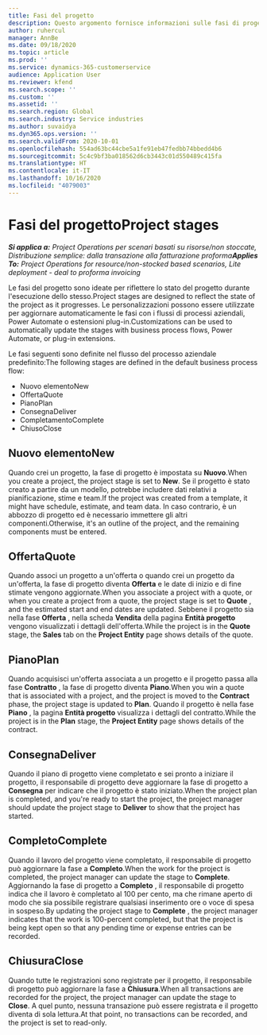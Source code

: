 ```yaml
---
title: Fasi del progetto
description: Questo argomento fornisce informazioni sulle fasi di progetto disponibili in Microsoft Dynamics Project Operations.
author: ruhercul
manager: AnnBe
ms.date: 09/18/2020
ms.topic: article
ms.prod: ''
ms.service: dynamics-365-customerservice
audience: Application User
ms.reviewer: kfend
ms.search.scope: ''
ms.custom: ''
ms.assetid: ''
ms.search.region: Global
ms.search.industry: Service industries
ms.author: suvaidya
ms.dyn365.ops.version: ''
ms.search.validFrom: 2020-10-01
ms.openlocfilehash: 554ad63bc44cbe5a1fe91eb47fedbb74bbedd4b6
ms.sourcegitcommit: 5c4c9bf3ba018562d6cb3443c01d550489c415fa
ms.translationtype: HT
ms.contentlocale: it-IT
ms.lasthandoff: 10/16/2020
ms.locfileid: "4079003"
---
```

# <a name="project-stages"></a><span data-ttu-id="198d0-103">Fasi del progetto</span><span class="sxs-lookup"><span data-stu-id="198d0-103">Project stages</span></span>

<span data-ttu-id="198d0-104">_**Si applica a:** Project Operations per scenari basati su risorse/non stoccate, Distribuzione semplice: dalla transazione alla fatturazione proforma_</span><span class="sxs-lookup"><span data-stu-id="198d0-104">_**Applies To:** Project Operations for resource/non-stocked based scenarios, Lite deployment - deal to proforma invoicing_</span></span>

<span data-ttu-id="198d0-105">Le fasi del progetto sono ideate per riflettere lo stato del progetto durante l'esecuzione dello stesso.</span><span class="sxs-lookup"><span data-stu-id="198d0-105">Project stages are designed to reflect the state of the project as it progresses.</span></span> <span data-ttu-id="198d0-106">Le personalizzazioni possono essere utilizzate per aggiornare automaticamente le fasi con i flussi di processi aziendali, Power Automate o estensioni plug-in.</span><span class="sxs-lookup"><span data-stu-id="198d0-106">Customizations can be used to automatically update the stages with business process flows, Power Automate, or plug-in extensions.</span></span>

<span data-ttu-id="198d0-107">Le fasi seguenti sono definite nel flusso del processo aziendale predefinito:</span><span class="sxs-lookup"><span data-stu-id="198d0-107">The following stages are defined in the default business process flow:</span></span>

- <span data-ttu-id="198d0-108">Nuovo elemento</span><span class="sxs-lookup"><span data-stu-id="198d0-108">New</span></span>
- <span data-ttu-id="198d0-109">Offerta</span><span class="sxs-lookup"><span data-stu-id="198d0-109">Quote</span></span>
- <span data-ttu-id="198d0-110">Piano</span><span class="sxs-lookup"><span data-stu-id="198d0-110">Plan</span></span>
- <span data-ttu-id="198d0-111">Consegna</span><span class="sxs-lookup"><span data-stu-id="198d0-111">Deliver</span></span>
- <span data-ttu-id="198d0-112">Completamento</span><span class="sxs-lookup"><span data-stu-id="198d0-112">Complete</span></span>
- <span data-ttu-id="198d0-113">Chiuso</span><span class="sxs-lookup"><span data-stu-id="198d0-113">Close</span></span> 

## <a name="new"></a><span data-ttu-id="198d0-114">Nuovo elemento</span><span class="sxs-lookup"><span data-stu-id="198d0-114">New</span></span>

<span data-ttu-id="198d0-115">Quando crei un progetto, la fase di progetto è impostata su **Nuovo**.</span><span class="sxs-lookup"><span data-stu-id="198d0-115">When you create a project, the project stage is set to **New**.</span></span> <span data-ttu-id="198d0-116">Se il progetto è stato creato a partire da un modello, potrebbe includere dati relativi a pianificazione, stime e team.</span><span class="sxs-lookup"><span data-stu-id="198d0-116">If the project was created from a template, it might have schedule, estimate, and team data.</span></span> <span data-ttu-id="198d0-117">In caso contrario, è un abbozzo di progetto ed è necessario immettere gli altri componenti.</span><span class="sxs-lookup"><span data-stu-id="198d0-117">Otherwise, it's an outline of the project, and the remaining components must be entered.</span></span>

## <a name="quote"></a><span data-ttu-id="198d0-118">Offerta</span><span class="sxs-lookup"><span data-stu-id="198d0-118">Quote</span></span>

<span data-ttu-id="198d0-119">Quando associ un progetto a un'offerta o quando crei un progetto da un'offerta, la fase di progetto diventa **Offerta** e le date di inizio e di fine stimate vengono aggiornate.</span><span class="sxs-lookup"><span data-stu-id="198d0-119">When you associate a project with a quote, or when you create a project from a quote, the project stage is set to **Quote** , and the estimated start and end dates are updated.</span></span> <span data-ttu-id="198d0-120">Sebbene il progetto sia nella fase **Offerta** , nella scheda **Vendita** della pagina **Entità progetto** vengono visualizzati i dettagli dell'offerta.</span><span class="sxs-lookup"><span data-stu-id="198d0-120">While the project is in the **Quote** stage, the **Sales** tab on the **Project Entity** page shows details of the quote.</span></span>

## <a name="plan"></a><span data-ttu-id="198d0-121">Piano</span><span class="sxs-lookup"><span data-stu-id="198d0-121">Plan</span></span>

<span data-ttu-id="198d0-122">Quando acquisisci un'offerta associata a un progetto e il progetto passa alla fase **Contratto** , la fase di progetto diventa **Piano**.</span><span class="sxs-lookup"><span data-stu-id="198d0-122">When you win a quote that is associated with a project, and the project is moved to the **Contract** phase, the project stage is updated to **Plan**.</span></span> <span data-ttu-id="198d0-123">Quando il progetto è nella fase **Piano** , la pagina **Entità progetto** visualizza i dettagli del contratto.</span><span class="sxs-lookup"><span data-stu-id="198d0-123">While the project is in the **Plan** stage, the **Project Entity** page shows details of the contract.</span></span>

## <a name="deliver"></a><span data-ttu-id="198d0-124">Consegna</span><span class="sxs-lookup"><span data-stu-id="198d0-124">Deliver</span></span>

<span data-ttu-id="198d0-125">Quando il piano di progetto viene completato e sei pronto a iniziare il progetto, il responsabile di progetto deve aggiornare la fase di progetto a **Consegna** per indicare che il progetto è stato iniziato.</span><span class="sxs-lookup"><span data-stu-id="198d0-125">When the project plan is completed, and you're ready to start the project, the project manager should update the project stage to **Deliver** to show that the project has started.</span></span>

## <a name="complete"></a><span data-ttu-id="198d0-126">Completo</span><span class="sxs-lookup"><span data-stu-id="198d0-126">Complete</span></span> 

<span data-ttu-id="198d0-127">Quando il lavoro del progetto viene completato, il responsabile di progetto può aggiornare la fase a **Completo**.</span><span class="sxs-lookup"><span data-stu-id="198d0-127">When the work for the project is completed, the project manager can update the stage to **Complete**.</span></span> <span data-ttu-id="198d0-128">Aggiornando la fase di progetto a **Completo** , il responsabile di progetto indica che il lavoro è completato al 100 per cento, ma che rimane aperto di modo che sia possibile registrare qualsiasi inserimento ore o voce di spesa in sospeso.</span><span class="sxs-lookup"><span data-stu-id="198d0-128">By updating the project stage to **Complete** , the project manager indicates that the work is 100-percent completed, but that the project is being kept open so that any pending time or expense entries can be recorded.</span></span>

## <a name="close"></a><span data-ttu-id="198d0-129">Chiusura</span><span class="sxs-lookup"><span data-stu-id="198d0-129">Close</span></span>

<span data-ttu-id="198d0-130">Quando tutte le registrazioni sono registrate per il progetto, il responsabile di progetto può aggiornare la fase a **Chiusura**.</span><span class="sxs-lookup"><span data-stu-id="198d0-130">When all transactions are recorded for the project, the project manager can update the stage to **Close**.</span></span> <span data-ttu-id="198d0-131">A quel punto, nessuna transazione può essere registrata e il progetto diventa di sola lettura.</span><span class="sxs-lookup"><span data-stu-id="198d0-131">At that point, no transactions can be recorded, and the project is set to read-only.</span></span>

